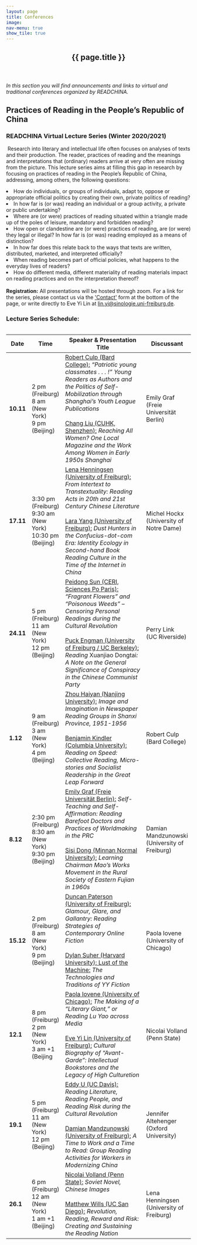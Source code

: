 ```yaml
---
layout: page
title: Conferences
image:
nav-menu: true
show_tile: true
---
```


<div id="main" class="alt">

<!-- One -->
<section id="one">
	<div class="inner">
		<header class="major">
			<h1>{{ page.title }}</h1>
		</header>
		<p><i>In this section you will find announcements and links to virtual and traditional conferences organized by READCHINA.</i></p>

<section id="two">
	<div class="inner">
		<h2>Practices of Reading in the People’s Republic of China</h2>
		<h3>READCHINA Virtual Lecture Series (Winter 2020/2021)</h3>
	<div class="inner">
	<p><span class="image right"><img src="{% link assets/images/RC_Lecture_Series_20-21.png %}" alt="" title="" style=""></span> Research into literary and intellectual life often focuses on analyses of texts and their production. The reader, practices of reading and the meanings and interpretations that (ordinary) readers arrive at very often are missing from the picture. This lecture series aims at filling this gap in research by focusing on practices of reading in the People’s Republic of China, addressing, among others, the following questions:
	<li>How do individuals, or groups of individuals, adapt to, oppose or appropriate official politics by creating their own, private politics of reading?</li>
	<li>In how far is (or was) reading an individual or a group activity, a private or public undertaking?</li>
	<li>Where are (or were) practices of reading situated within a triangle made up of the poles of leisure, mandatory and forbidden reading?</li>
	<li>How open or clandestine are (or were) practices of reading, are (or were) they legal or illegal? In how far is (or was) reading employed as a means of distinction?</li>
	<li>In how far does this relate back to the ways that texts are written, distributed, marketed, and interpreted officially?</li>
	<li>When reading becomes part of official policies, what happens to the everyday lives of readers?</li>
	<li>How do different media, different materiality of reading materials impact on reading practices and on the interpretation thereof?</li>
	<br>
	<div class="box">
	<b>Registration:</b> All presentations will be hosted through zoom. For a link for the series, please contact us via the <a href="https://readchina.github.io/conferences.html#contact">'Contact'</a> form at the bottom of the page, or write directly to Eve Yi Lin at <a href="mailto:lin.yi@sinologie.uni-freiburg.de">lin.yi@sinologie.uni-freiburg.de</a>.
</div>

<h3>Lecture Series Schedule:</h3>
<div class="table-wrapper">
	<table>
	<table style="width: 100%">
    <colgroup>
       <col span="1" style="width: 5%;">
       <col span="1" style="width: 15%;">
       <col span="1" style="width: 55%;">
			 <col span="1" style="width: 25%;">
    </colgroup>
		<thead>
			<tr>
				<th>Date</th>
				<th>Time</th>
				<th>Speaker & Presentation Title</th>
				<th>Discussant</th>
			</tr>
		</thead>
		<tbody>
			<tr>
				<td><b>10.11</b></td>
				<td>2 pm (Freiburg) <br> 8 am (New York) <br> 9 pm (Beijing)</td>
				<td><u>Robert Culp (Bard College):</u><i> “Patriotic young classmates . . . !” Young Readers as Authors and the Politics of Self-Mobilization through Shanghai’s Youth League Publications</i>
				<br>
				<br>
				<u>Chang Liu (CUHK, Shenzhen):</u><i> Reaching All Women? One Local Magazine and the Work Among Women in Early 1950s Shanghai </i></td>
				<td>Emily Graf <br>(Freie Universität Berlin)</td>
			</tr>
			<tr>
				<td><b>17.11</b></td>
				<td>3:30 pm (Freiburg) <br> 9:30 am (New York) <br> 10:30 pm (Beijing)</td>
				<td><u>Lena Henningsen (University of Freiburg):</u><i> From Intertext to Transtextuality: Reading Acts in 20th and 21st Century Chinese Literature</i>
				<br>
				<br>
				<u>Lara Yang (University of Freiburg):</u><i> Dust Hunters in the Confucius-dot-com Era: Identity Ecology in Second-hand Book Reading Culture in the Time of the Internet in China </i></td>
				<td>Michel Hockx <br>(University of Notre Dame)</td>
			</tr>
			<tr>
				<td><b>24.11</b></td>
				<td>5 pm (Freiburg) <br> 11 am (New York) <br> 12 pm (Beijing)</td>
				<td><u>Peidong Sun (CERI, Sciences Po Paris):</u><i> “Fragrant Flowers” and “Poisonous Weeds” – Censoring Personal Readings during the Cultural Revolution</i>
				<br>
				<br>
				<u>Puck Engman (University of Freiburg / UC Berkeley):</u><i> Reading</i> Xuanjiao Dongtai<i>: A Note on the General Significance of Conspiracy in the Chinese Communist Party</i>
				<td>Perry Link <br>(UC Riverside)</td>
			</tr>
			<tr>
				<td><b>1.12</b></td>
				<td>9 am (Freiburg) <br> 3 am (New York) <br> 4 pm (Beijing)</td>
				<td>
				<u>Zhou Haiyan (Nanjing University):</u><i> Image and Imagination in Newspaper Reading Groups in Shanxi Province, 1951-1956</i>
				<br>
				<br>
				<u>Benjamin Kindler (Columbia University):</u><i> Reading on Speed: Collective Reading, Micro-stories and Socialist Readership in the Great Leap Forward</i>
				<td>Robert Culp <br>(Bard College)</td>
			</tr>
			<tr>
				<td><b>8.12</b></td>
				<td>2:30 pm (Freiburg) <br> 8:30 am (New York) <br> 9:30 pm (Beijing)</td>
				<td><u>Emily Graf (Freie Universität Berlin):</u><i> Self-Teaching and Self-Affirmation: Reading Barefoot Doctors and Practices of Worldmaking in the PRC</i>
				<br>
				<br>
				<u>Sisi Dong (Minnan Normal University):</u><i> Learning Chairman Mao’s Works Movement in the Rural Society of Eastern Fujian in 1960s</i></td>
				<td>Damian Mandzunowski <br>(University of Freiburg)</td>
			</tr>
			<tr>
				<td><b>15.12</b></td>
				<td>2 pm (Freiburg) <br> 8 am (New York) <br>	9 pm (Beijing)</td>
				<td><u>Duncan Paterson (University of Freiburg):</u><i> Glamour, Glare, and Gallantry: Reading Strategies of Contemporary Online Fiction</i>
				<br>
				<br>
				<u>Dylan Suher (Harvard University): Lust of the Machine:</u><i> The Technologies and Traditions of YY Fiction</i>
				</td>
				<td>Paola Iovene <br>(University of Chicago)</td>
			</tr>
			<tr>
				<td><b>12.1</b></td>
				<td>8 pm (Freiburg) <br> 2 pm (New York) <br> 3 am +1 (Beijing</td>
				<td><u>Paola Iovene (University of Chicago):</u><i> The Making of a “Literary Giant,” or Reading Lu Yao across Media</i>
				<br>
				<br>
				<u>Eve Yi Lin (University of Freiburg):</u><i> Cultural Biography of “Avant-Garde”: Intellectual Bookstores and the Legacy of High Culturetion</i>
				</td>
				<td>Nicolai Volland <br>(Penn State)</td>
			</tr>
			<tr>
				<td><b>19.1</b></td>
				<td>5 pm (Freiburg) <br> 11 am (New York) <br> 12 pm (Beijing)</td>
				<td><u>Eddy U (UC Davis):</u><i> Reading Literature, Reading People, and Reading Risk during the Cultural Revolution</i>
				<br>
				<br>
				<u>Damian Mandzunowski (University of Freiburg):</u><i>  A Time to Work and a Time to Read: Group Reading Activities for Workers in Modernizing China </i>
				</td>
				<td>Jennifer Altehenger <br>(Oxford University)</td>
			</tr>
			<tr>
				<td><b>26.1</b></td>
				<td>6 pm (Freiburg) <br> 12 am (New York) <br>1 am +1 (Beijing)</td>
				<td><u>Nicolai Volland (Penn State):</u><i> Soviet Novel, Chinese Images</i>
				<br>
				<br>
				<u>Matthew Wills (UC San Diego):</u><i> Revolution, Reading, Reward and Risk: Creating and Sustaining the Reading Nation</i>
				</td>
				<td>Lena Henningsen <br>(University of Freiburg)</td>
			</tr>
